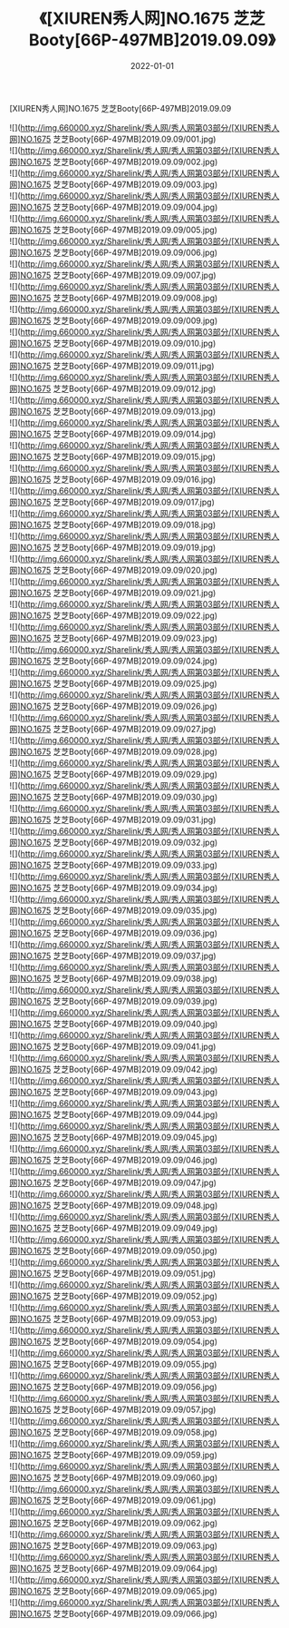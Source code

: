 ﻿---
layout: post
title:  《[XIUREN秀人网]NO.1675 芝芝Booty[66P-497MB]2019.09.09》
date:   2022-01-01
img: http://img.660000.xyz/Sharelink/秀人网/秀人网第03部分/[XIUREN秀人网]NO.1675 芝芝Booty[66P-497MB]2019.09.09/000.jpg
categories: [美女, 清纯, 唯美]
---

[XIUREN秀人网]NO.1675 芝芝Booty[66P-497MB]2019.09.09

 ![](http://img.660000.xyz/Sharelink/秀人网/秀人网第03部分/[XIUREN秀人网]NO.1675 芝芝Booty[66P-497MB]2019.09.09/001.jpg) <br>![](http://img.660000.xyz/Sharelink/秀人网/秀人网第03部分/[XIUREN秀人网]NO.1675 芝芝Booty[66P-497MB]2019.09.09/002.jpg) <br>![](http://img.660000.xyz/Sharelink/秀人网/秀人网第03部分/[XIUREN秀人网]NO.1675 芝芝Booty[66P-497MB]2019.09.09/003.jpg) <br>![](http://img.660000.xyz/Sharelink/秀人网/秀人网第03部分/[XIUREN秀人网]NO.1675 芝芝Booty[66P-497MB]2019.09.09/004.jpg) <br>![](http://img.660000.xyz/Sharelink/秀人网/秀人网第03部分/[XIUREN秀人网]NO.1675 芝芝Booty[66P-497MB]2019.09.09/005.jpg) <br>![](http://img.660000.xyz/Sharelink/秀人网/秀人网第03部分/[XIUREN秀人网]NO.1675 芝芝Booty[66P-497MB]2019.09.09/006.jpg) <br>![](http://img.660000.xyz/Sharelink/秀人网/秀人网第03部分/[XIUREN秀人网]NO.1675 芝芝Booty[66P-497MB]2019.09.09/007.jpg) <br>![](http://img.660000.xyz/Sharelink/秀人网/秀人网第03部分/[XIUREN秀人网]NO.1675 芝芝Booty[66P-497MB]2019.09.09/008.jpg) <br>![](http://img.660000.xyz/Sharelink/秀人网/秀人网第03部分/[XIUREN秀人网]NO.1675 芝芝Booty[66P-497MB]2019.09.09/009.jpg) <br>![](http://img.660000.xyz/Sharelink/秀人网/秀人网第03部分/[XIUREN秀人网]NO.1675 芝芝Booty[66P-497MB]2019.09.09/010.jpg) <br>![](http://img.660000.xyz/Sharelink/秀人网/秀人网第03部分/[XIUREN秀人网]NO.1675 芝芝Booty[66P-497MB]2019.09.09/011.jpg) <br>![](http://img.660000.xyz/Sharelink/秀人网/秀人网第03部分/[XIUREN秀人网]NO.1675 芝芝Booty[66P-497MB]2019.09.09/012.jpg) <br>![](http://img.660000.xyz/Sharelink/秀人网/秀人网第03部分/[XIUREN秀人网]NO.1675 芝芝Booty[66P-497MB]2019.09.09/013.jpg) <br>![](http://img.660000.xyz/Sharelink/秀人网/秀人网第03部分/[XIUREN秀人网]NO.1675 芝芝Booty[66P-497MB]2019.09.09/014.jpg) <br>![](http://img.660000.xyz/Sharelink/秀人网/秀人网第03部分/[XIUREN秀人网]NO.1675 芝芝Booty[66P-497MB]2019.09.09/015.jpg) <br>![](http://img.660000.xyz/Sharelink/秀人网/秀人网第03部分/[XIUREN秀人网]NO.1675 芝芝Booty[66P-497MB]2019.09.09/016.jpg) <br>![](http://img.660000.xyz/Sharelink/秀人网/秀人网第03部分/[XIUREN秀人网]NO.1675 芝芝Booty[66P-497MB]2019.09.09/017.jpg) <br>![](http://img.660000.xyz/Sharelink/秀人网/秀人网第03部分/[XIUREN秀人网]NO.1675 芝芝Booty[66P-497MB]2019.09.09/018.jpg) <br>![](http://img.660000.xyz/Sharelink/秀人网/秀人网第03部分/[XIUREN秀人网]NO.1675 芝芝Booty[66P-497MB]2019.09.09/019.jpg) <br>![](http://img.660000.xyz/Sharelink/秀人网/秀人网第03部分/[XIUREN秀人网]NO.1675 芝芝Booty[66P-497MB]2019.09.09/020.jpg) <br>![](http://img.660000.xyz/Sharelink/秀人网/秀人网第03部分/[XIUREN秀人网]NO.1675 芝芝Booty[66P-497MB]2019.09.09/021.jpg) <br>![](http://img.660000.xyz/Sharelink/秀人网/秀人网第03部分/[XIUREN秀人网]NO.1675 芝芝Booty[66P-497MB]2019.09.09/022.jpg) <br>![](http://img.660000.xyz/Sharelink/秀人网/秀人网第03部分/[XIUREN秀人网]NO.1675 芝芝Booty[66P-497MB]2019.09.09/023.jpg) <br>![](http://img.660000.xyz/Sharelink/秀人网/秀人网第03部分/[XIUREN秀人网]NO.1675 芝芝Booty[66P-497MB]2019.09.09/024.jpg) <br>![](http://img.660000.xyz/Sharelink/秀人网/秀人网第03部分/[XIUREN秀人网]NO.1675 芝芝Booty[66P-497MB]2019.09.09/025.jpg) <br>![](http://img.660000.xyz/Sharelink/秀人网/秀人网第03部分/[XIUREN秀人网]NO.1675 芝芝Booty[66P-497MB]2019.09.09/026.jpg) <br>![](http://img.660000.xyz/Sharelink/秀人网/秀人网第03部分/[XIUREN秀人网]NO.1675 芝芝Booty[66P-497MB]2019.09.09/027.jpg) <br>![](http://img.660000.xyz/Sharelink/秀人网/秀人网第03部分/[XIUREN秀人网]NO.1675 芝芝Booty[66P-497MB]2019.09.09/028.jpg) <br>![](http://img.660000.xyz/Sharelink/秀人网/秀人网第03部分/[XIUREN秀人网]NO.1675 芝芝Booty[66P-497MB]2019.09.09/029.jpg) <br>![](http://img.660000.xyz/Sharelink/秀人网/秀人网第03部分/[XIUREN秀人网]NO.1675 芝芝Booty[66P-497MB]2019.09.09/030.jpg) <br>![](http://img.660000.xyz/Sharelink/秀人网/秀人网第03部分/[XIUREN秀人网]NO.1675 芝芝Booty[66P-497MB]2019.09.09/031.jpg) <br>![](http://img.660000.xyz/Sharelink/秀人网/秀人网第03部分/[XIUREN秀人网]NO.1675 芝芝Booty[66P-497MB]2019.09.09/032.jpg) <br>![](http://img.660000.xyz/Sharelink/秀人网/秀人网第03部分/[XIUREN秀人网]NO.1675 芝芝Booty[66P-497MB]2019.09.09/033.jpg) <br>![](http://img.660000.xyz/Sharelink/秀人网/秀人网第03部分/[XIUREN秀人网]NO.1675 芝芝Booty[66P-497MB]2019.09.09/034.jpg) <br>![](http://img.660000.xyz/Sharelink/秀人网/秀人网第03部分/[XIUREN秀人网]NO.1675 芝芝Booty[66P-497MB]2019.09.09/035.jpg) <br>![](http://img.660000.xyz/Sharelink/秀人网/秀人网第03部分/[XIUREN秀人网]NO.1675 芝芝Booty[66P-497MB]2019.09.09/036.jpg) <br>![](http://img.660000.xyz/Sharelink/秀人网/秀人网第03部分/[XIUREN秀人网]NO.1675 芝芝Booty[66P-497MB]2019.09.09/037.jpg) <br>![](http://img.660000.xyz/Sharelink/秀人网/秀人网第03部分/[XIUREN秀人网]NO.1675 芝芝Booty[66P-497MB]2019.09.09/038.jpg) <br>![](http://img.660000.xyz/Sharelink/秀人网/秀人网第03部分/[XIUREN秀人网]NO.1675 芝芝Booty[66P-497MB]2019.09.09/039.jpg) <br>![](http://img.660000.xyz/Sharelink/秀人网/秀人网第03部分/[XIUREN秀人网]NO.1675 芝芝Booty[66P-497MB]2019.09.09/040.jpg) <br>![](http://img.660000.xyz/Sharelink/秀人网/秀人网第03部分/[XIUREN秀人网]NO.1675 芝芝Booty[66P-497MB]2019.09.09/041.jpg) <br>![](http://img.660000.xyz/Sharelink/秀人网/秀人网第03部分/[XIUREN秀人网]NO.1675 芝芝Booty[66P-497MB]2019.09.09/042.jpg) <br>![](http://img.660000.xyz/Sharelink/秀人网/秀人网第03部分/[XIUREN秀人网]NO.1675 芝芝Booty[66P-497MB]2019.09.09/043.jpg) <br>![](http://img.660000.xyz/Sharelink/秀人网/秀人网第03部分/[XIUREN秀人网]NO.1675 芝芝Booty[66P-497MB]2019.09.09/044.jpg) <br>![](http://img.660000.xyz/Sharelink/秀人网/秀人网第03部分/[XIUREN秀人网]NO.1675 芝芝Booty[66P-497MB]2019.09.09/045.jpg) <br>![](http://img.660000.xyz/Sharelink/秀人网/秀人网第03部分/[XIUREN秀人网]NO.1675 芝芝Booty[66P-497MB]2019.09.09/046.jpg) <br>![](http://img.660000.xyz/Sharelink/秀人网/秀人网第03部分/[XIUREN秀人网]NO.1675 芝芝Booty[66P-497MB]2019.09.09/047.jpg) <br>![](http://img.660000.xyz/Sharelink/秀人网/秀人网第03部分/[XIUREN秀人网]NO.1675 芝芝Booty[66P-497MB]2019.09.09/048.jpg) <br>![](http://img.660000.xyz/Sharelink/秀人网/秀人网第03部分/[XIUREN秀人网]NO.1675 芝芝Booty[66P-497MB]2019.09.09/049.jpg) <br>![](http://img.660000.xyz/Sharelink/秀人网/秀人网第03部分/[XIUREN秀人网]NO.1675 芝芝Booty[66P-497MB]2019.09.09/050.jpg) <br>![](http://img.660000.xyz/Sharelink/秀人网/秀人网第03部分/[XIUREN秀人网]NO.1675 芝芝Booty[66P-497MB]2019.09.09/051.jpg) <br>![](http://img.660000.xyz/Sharelink/秀人网/秀人网第03部分/[XIUREN秀人网]NO.1675 芝芝Booty[66P-497MB]2019.09.09/052.jpg) <br>![](http://img.660000.xyz/Sharelink/秀人网/秀人网第03部分/[XIUREN秀人网]NO.1675 芝芝Booty[66P-497MB]2019.09.09/053.jpg) <br>![](http://img.660000.xyz/Sharelink/秀人网/秀人网第03部分/[XIUREN秀人网]NO.1675 芝芝Booty[66P-497MB]2019.09.09/054.jpg) <br>![](http://img.660000.xyz/Sharelink/秀人网/秀人网第03部分/[XIUREN秀人网]NO.1675 芝芝Booty[66P-497MB]2019.09.09/055.jpg) <br>![](http://img.660000.xyz/Sharelink/秀人网/秀人网第03部分/[XIUREN秀人网]NO.1675 芝芝Booty[66P-497MB]2019.09.09/056.jpg) <br>![](http://img.660000.xyz/Sharelink/秀人网/秀人网第03部分/[XIUREN秀人网]NO.1675 芝芝Booty[66P-497MB]2019.09.09/057.jpg) <br>![](http://img.660000.xyz/Sharelink/秀人网/秀人网第03部分/[XIUREN秀人网]NO.1675 芝芝Booty[66P-497MB]2019.09.09/058.jpg) <br>![](http://img.660000.xyz/Sharelink/秀人网/秀人网第03部分/[XIUREN秀人网]NO.1675 芝芝Booty[66P-497MB]2019.09.09/059.jpg) <br>![](http://img.660000.xyz/Sharelink/秀人网/秀人网第03部分/[XIUREN秀人网]NO.1675 芝芝Booty[66P-497MB]2019.09.09/060.jpg) <br>![](http://img.660000.xyz/Sharelink/秀人网/秀人网第03部分/[XIUREN秀人网]NO.1675 芝芝Booty[66P-497MB]2019.09.09/061.jpg) <br>![](http://img.660000.xyz/Sharelink/秀人网/秀人网第03部分/[XIUREN秀人网]NO.1675 芝芝Booty[66P-497MB]2019.09.09/062.jpg) <br>![](http://img.660000.xyz/Sharelink/秀人网/秀人网第03部分/[XIUREN秀人网]NO.1675 芝芝Booty[66P-497MB]2019.09.09/063.jpg) <br>![](http://img.660000.xyz/Sharelink/秀人网/秀人网第03部分/[XIUREN秀人网]NO.1675 芝芝Booty[66P-497MB]2019.09.09/064.jpg) <br>![](http://img.660000.xyz/Sharelink/秀人网/秀人网第03部分/[XIUREN秀人网]NO.1675 芝芝Booty[66P-497MB]2019.09.09/065.jpg) <br>![](http://img.660000.xyz/Sharelink/秀人网/秀人网第03部分/[XIUREN秀人网]NO.1675 芝芝Booty[66P-497MB]2019.09.09/066.jpg) <br>